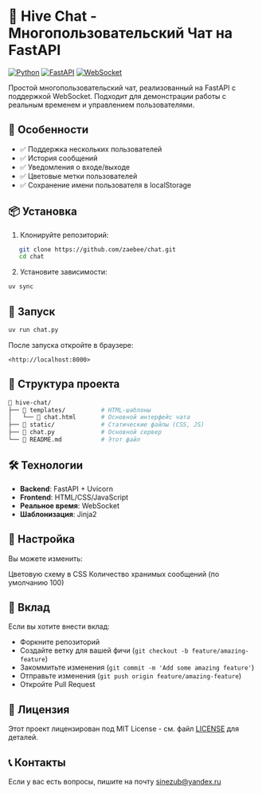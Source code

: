 # 🐝 Hive Chat - Многопользовательский Чат на FastAPI

[![Python](https://img.shields.io/badge/Python-3.7%2B-blue)](https://www.python.org/)
[![FastAPI](https://img.shields.io/badge/FastAPI-0.95.2-green)](https://fastapi.tiangolo.com/)
[![WebSocket](https://img.shields.io/badge/WebSocket-Enabled-orange)](https://developer.mozilla.org/en-US/docs/Web/API/WebSockets_API)

Простой многопользовательский чат, реализованный на FastAPI с поддержкой WebSocket. Подходит для демонстрации работы с реальным временем и управлением пользователями.

## 🚀 Особенности

- ✅ Поддержка нескольких пользователей
- ✅ История сообщений
- ✅ Уведомления о входе/выходе
- ✅ Цветовые метки пользователей
- ✅ Сохранение имени пользователя в localStorage

## 📦 Установка

1. Клонируйте репозиторий:

```bash
   git clone https://github.com/zaebee/chat.git
   cd chat
```

2. Установите зависимости:

```bash
uv sync
```

## 🏃 Запуск

```bash
uv run chat.py
```

После запуска откройте в браузере:

`<http://localhost:8000>`

## 📂 Структура проекта

```bash
🌿 hive-chat/
├── 📂 templates/          # HTML-шаблоны
│   └── 📜 chat.html       # Основной интерфейс чата
├── 📂 static/             # Статические файлы (CSS, JS)
├── 📜 chat.py             # Основной сервер
└── 📜 README.md           # Этот файл
```

## 🛠 Технологии

- **Backend**: FastAPI + Uvicorn
- **Frontend**: HTML/CSS/JavaScript
- **Реальное время**: WebSocket
- **Шаблонизация**: Jinja2

## 🔧 Настройка

Вы можете изменить:

Цветовую схему в CSS
Количество хранимых сообщений (по умолчанию 100)

## 🤝 Вклад

Если вы хотите внести вклад:

- Форкните репозиторий
- Создайте ветку для вашей фичи (`git checkout -b feature/amazing-feature`)
- Закоммитьте изменения (`git commit -m 'Add some amazing feature'`)
- Отправьте изменения (`git push origin feature/amazing-feature`)
- Откройте Pull Request

## 📜 Лицензия

Этот проект лицензирован под MIT License - см. файл [LICENSE](LISENCE) для деталей.

## 📞 Контакты

Если у вас есть вопросы, пишите на почту <sinezub@yandex.ru>
